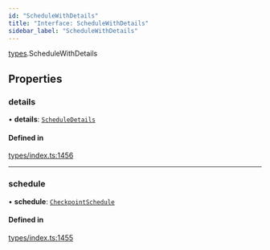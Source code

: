 ```yaml
---
id: "ScheduleWithDetails"
title: "Interface: ScheduleWithDetails"
sidebar_label: "ScheduleWithDetails"
---
```


[types](../../../modules/Types/Types.md).ScheduleWithDetails

## Properties

### details

• **details**: [`ScheduleDetails`](../../API/Entities/CheckpointSchedule/Types/ScheduleDetails/ScheduleDetails.md)

#### Defined in

[types/index.ts:1456](https://github.com/PolymeshAssociation/polymesh-sdk/blob/b6f9fb883/src/types/index.ts#L1456)

___

### schedule

• **schedule**: [`CheckpointSchedule`](../../../classes/API/Entities/CheckpointSchedule/CheckpointSchedule.md)

#### Defined in

[types/index.ts:1455](https://github.com/PolymeshAssociation/polymesh-sdk/blob/b6f9fb883/src/types/index.ts#L1455)
